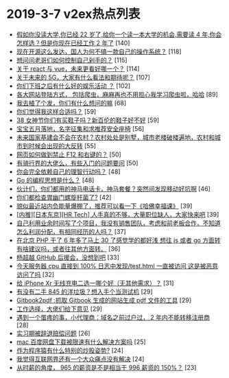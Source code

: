 # 2019-3-7 v2ex热点列表

+ [假如你没读大学,你已经 22 岁了,给你一个读一本大学的机会,需要读 4 年,你会怎样选？但是你现在已经工作 2 年了](https://www.v2ex.com/t/542026#reply140) [140]
+ [现在开源这么发达，国人为何不搞一款自己的操作系统？](https://www.v2ex.com/t/541959#reply118) [118]
+ [想问问老哥们如何控制自己剁手的？](https://www.v2ex.com/t/541954#reply115) [115]
+ [关于 react 与 vue，未来更看好哪一个？](https://www.v2ex.com/t/542042#reply114) [114]
+ [关于未来的 5G，大家有什么看法和期待呢？](https://www.v2ex.com/t/541988#reply107) [107]
+ [你们下班之后有什么好的娱乐活动 ？](https://www.v2ex.com/t/542123#reply102) [102]
+ [各大网站登陆方式， 包括爬虫，麻麻再也不用担心我学习爬虫啦，哈哈](https://www.v2ex.com/t/541987#reply89) [89]
+ [我去植了个发，你们有什么想问的嘛](https://www.v2ex.com/t/542070#reply68) [68]
+ [你们觉得我这样合适吗？](https://www.v2ex.com/t/541952#reply59) [59]
+ [38 女神节你们有买鞋子吗？新百伦的鞋子好不好](https://www.v2ex.com/t/541976#reply59) [59]
+ [宝宝五月落地，名字征集和求推荐安全座椅](https://www.v2ex.com/t/542059#reply56) [56]
+ [未来国家基建会不会在农村？农村处处是别墅，城市老楼破楼遍地，农村和城市到时候会出现的大反转](https://www.v2ex.com/t/541985#reply55) [55]
+ [网页如何做到禁止 F12 和右键的？](https://www.v2ex.com/t/542001#reply50) [50]
+ [有骑行界的大佬么，有些入门的问题要问](https://www.v2ex.com/t/542198#reply50) [50]
+ [你会完全依赖自己的理智行动吗？](https://www.v2ex.com/t/541978#reply48) [48]
+ [Go 的编程思想是什么？](https://www.v2ex.com/t/542022#reply48) [48]
+ [伙计们，你们都用的神马电话卡，神马套餐？突然间发现移动好坑啊](https://www.v2ex.com/t/542106#reply46) [46]
+ [你们都检查胃幽门螺旋杆菌了?](https://www.v2ex.com/t/542165#reply42) [42]
+ [貌似最近站内负能量爆棚了，推荐可以看一下《哈佛幸福课》](https://www.v2ex.com/t/541971#reply39) [39]
+ [[内推][日本东京][HR Tech] 人手真的不够，大量职位缺人，大家快来吧](https://www.v2ex.com/t/542094#reply39) [39]
+ [自己利用业余时间写了个项目，我没有销售团队，考虑和前老板合作，不知道怎么利润分配，有相同经历的人吗？](https://www.v2ex.com/t/541972#reply37) [37]
+ [在北京 PHP 干了 6 年多了马上 30 了感觉学的都好浅 想往 js 或者 go 方面转有啥建议吗，或者往其他方面转。](https://www.v2ex.com/t/542062#reply36) [36]
+ [杨超越 GitHub 后援会，没想到吧](https://www.v2ex.com/t/542177#reply33) [33]
+ [今天服务器 cpu 直接到 100% 日志中发现/test.html 一直被访问 这是被恶意访问了吗](https://www.v2ex.com/t/542018#reply32) [32]
+ [给 iPhone Xr 无线充电二选一哪个好（无其他需求）？](https://www.v2ex.com/t/542050#reply31) [31]
+ [有没有二手 845 的洋垃圾？想入手个当测试机](https://www.v2ex.com/t/541998#reply29) [29]
+ [Gitbook2pdf :抓取 Gitbook 生成的网站生成 pdf 文件的工具](https://www.v2ex.com/t/541999#reply29) [29]
+ [工作选择，大佬们给下意见](https://www.v2ex.com/t/542189#reply29) [29]
+ [遇到一个蛋疼的事，小代理商：域名之前过户过， 2 年内不能转移注册商](https://www.v2ex.com/t/541973#reply28) [28]
+ [实习期被辞退赔偿问题](https://www.v2ex.com/t/542277#reply26) [26]
+ [mac 百度网盘下载被限速有什么解决方案吗](https://www.v2ex.com/t/542035#reply25) [25]
+ [作为程序猿有什么特别的炒股姿势?](https://www.v2ex.com/t/542209#reply24) [24]
+ [我觉得互联网界还有一个大众痛点没有解决](https://www.v2ex.com/t/542003#reply24) [24]
+ [从时薪的角度， 965 的薪资是不是相当于 996 薪资的 150%？](https://www.v2ex.com/t/542091#reply23) [23]
